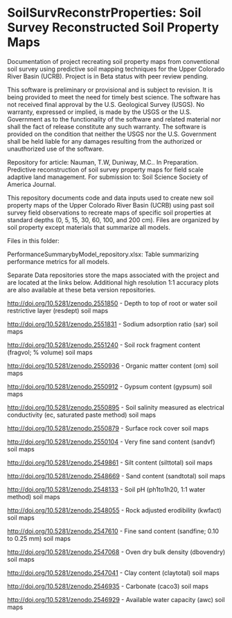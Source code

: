 # SoilSurvReconstrProperties: Soil Survey Reconstructed Soil Property Maps
Documentation of project recreating soil property maps from conventional soil survey using predictive soil mapping techniques for the Upper Colorado River Basin (UCRB). Project is in Beta status with peer review pending.

This software is preliminary or provisional and is subject to revision. It is being provided to meet the need for timely best science. The software has not received final approval by the U.S. Geological Survey (USGS). No warranty, expressed or implied, is made by the USGS or the U.S. Government as to the functionality of the software and related material nor shall the fact of release constitute any such warranty. The software is provided on the condition that neither the USGS nor the U.S. Government shall be held liable for any damages resulting from the authorized or unauthorized use of the software.

Repository for article: Nauman, T.W, Duniway, M.C.. In Preparation. Predictive reconstruction of soil survey property maps for field scale adaptive land management. For submission to: Soil Science Society of America Journal.

This repository documents code and data inputs used to create new soil property maps of the Upper Colorado River Basin (UCRB) using past soil survey field observations to recreate maps of specific soil properties at standard depths (0, 5, 15, 30, 60, 100, and 200 cm). Files are organized by soil property except materials that summarize all models.

Files in this folder:

PerformanceSummarybyModel_repository.xlsx: Table summarizing performance metrics for all models.

Separate Data repositories store the maps associated with the project and are located at the links below. Additional high resolution 1:1 accuracy plots are also available at these beta version repositories.

http://doi.org/10.5281/zenodo.2551850 - Depth to top of root or water soil restrictive layer (resdept) soil maps 

http://doi.org/10.5281/zenodo.2551831 - Sodium adsorption ratio (sar) soil maps

http://doi.org/10.5281/zenodo.2551240 - Soil rock fragment content (fragvol; % volume) soil maps

http://doi.org/10.5281/zenodo.2550936 - Organic matter content (om) soil maps

http://doi.org/10.5281/zenodo.2550912 - Gypsum content (gypsum) soil maps

http://doi.org/10.5281/zenodo.2550895 - Soil salinity measured as electrical conductivity (ec, saturated paste method) soil maps

http://doi.org/10.5281/zenodo.2550879 - Surface rock cover soil maps

http://doi.org/10.5281/zenodo.2550104 - Very fine sand content (sandvf) soil maps

http://doi.org/10.5281/zenodo.2549861 - Silt content (silttotal) soil maps

http://doi.org/10.5281/zenodo.2548669 - Sand content (sandtotal) soil maps

http://doi.org/10.5281/zenodo.2548133 - Soil pH (ph1to1h20, 1:1 water method) soil maps

http://doi.org/10.5281/zenodo.2548055 - Rock adjusted erodibility (kwfact) soil maps

http://doi.org/10.5281/zenodo.2547610 - Fine sand content (sandfine; 0.10 to 0.25 mm) soil maps

http://doi.org/10.5281/zenodo.2547068 - Oven dry bulk density (dbovendry) soil maps

http://doi.org/10.5281/zenodo.2547041 - Clay content (claytotal) soil maps

http://doi.org/10.5281/zenodo.2546935 - Carbonate (caco3) soil maps

http://doi.org/10.5281/zenodo.2546929 - Available water capacity (awc) soil maps
